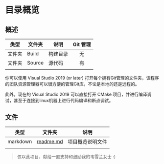 

# 目录概览

## 概述

|类型| 文件夹| 说明 | Git 管理 |
|----|------|------|:----------:|
|文件夹|Build|构建目录|无|
|文件夹|Source|源代码|有|
||||
    
你可以使用 Visual Studio 2019 (or later) 打开每个拥有Git管理的文件夹，该程序的团队资源管理器可以很方便的管理Git库，不论是本地的还是远程的。

此外，现在的 Visual Studio 2019 可以直接打开 CMake 项目，并进行编译调试，甚至于连接到linux机器上进行代码编译和断点调试。

## 文件

|类型| 文件夹| 说明 |
|------|-------|-----------------|
|markdown|[readme.md](readme.md)|项目概览说明文件
||||

> 仅以此项目，献给一直支持和鼓励我的韦雪兰女士 :)